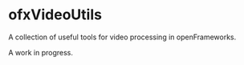 ofxVideoUtils
=============

A collection of useful tools for video processing in openFrameworks.

A work in progress.


